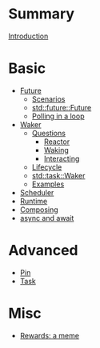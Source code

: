 # Summary

[Introduction](README.md)

# Basic

- [Future](basic/future/readme.md)
    - [Scenarios](basic/future/scenarios.md)
    - [std::future::Future](basic/future/trait.md)
    - [Polling in a loop](basic/future/loop-poll.md)
- [Waker](basic/waker/readme.md)
    - [Questions](basic/waker/questions.md)
        - [Reactor](basic/waker/reactor.md)
        - [Waking](basic/waker/waking.md)
        - [Interacting](basic/waker/interacting.md)
    - [Lifecycle](basic/waker/lifecycle.md)
    - [std::task::Waker](basic/waker/rust.md)
    - [Examples](basic/waker/examples.md)
- [Scheduler]()
- [Runtime]()
- [Composing]()
- [async and await]()

# Advanced

- [Pin]()
- [Task]()

# Misc

- [Rewards: a meme](misc/meme-before-after.md)